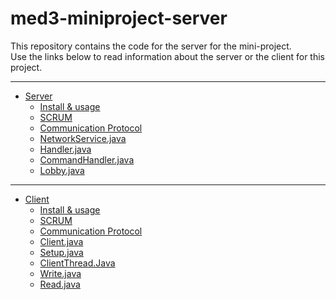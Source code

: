 # med3-miniproject-server

This repository contains the code for the server for the mini-project. <br/>
Use the links below to read information about the server or the client for this project.

---

- [Server](https://github.com/niiicolai/med3-miniproject-server/wiki)
  - [Install & usage](https://github.com/niiicolai/med3-miniproject-server/wiki/Install-&-usage)
  - [SCRUM](https://github.com/niiicolai/med3-miniproject-server/wiki/SCRUM)
  - [Communication Protocol](https://github.com/niiicolai/med3-miniproject-server/wiki/Communication-Protocol)
  - [NetworkService.java](https://github.com/niiicolai/med3-miniproject-server/wiki/NetworkService.java)
  - [Handler.java](https://github.com/niiicolai/med3-miniproject-server/wiki/Handler.java)
  - [CommandHandler.java](https://github.com/niiicolai/med3-miniproject-server/wiki/CommandHandler.java)
  - [Lobby.java](https://github.com/niiicolai/med3-miniproject-server/wiki/Lobby.java)

---

- [Client](https://github.com/niiicolai/med3-miniproject-client/wiki)
  - [Install & usage](https://github.com/niiicolai/med3-miniproject-client/wiki/Install-&-usage)
  - [SCRUM](https://github.com/niiicolai/med3-miniproject-client/wiki/SCRUM)
  - [Communication Protocol](https://github.com/niiicolai/med3-miniproject-client/wiki/Communication-Protocol)
  - [Client.java](https://github.com/niiicolai/med3-miniproject-client/wiki/Client.java) <br/>
  - [Setup.java](https://github.com/niiicolai/med3-miniproject-client/wiki/Setup.java) <br/>
  - [ClientThread.Java](https://github.com/niiicolai/med3-miniproject-client/wiki/ClientThread.Java)
  - [Write.java](https://github.com/niiicolai/med3-miniproject-client/wiki/Write.java)
  - [Read.java](https://github.com/niiicolai/med3-miniproject-client/wiki/Write.java)

